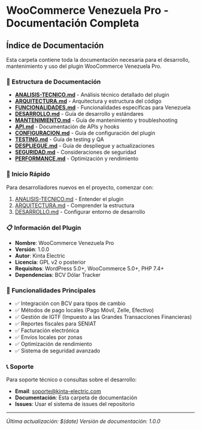 # WooCommerce Venezuela Pro - Documentación Completa

## Índice de Documentación

Esta carpeta contiene toda la documentación necesaria para el desarrollo, mantenimiento y uso del plugin WooCommerce Venezuela Pro.

### 📁 Estructura de Documentación

- **[ANALISIS-TECNICO.md](./ANALISIS-TECNICO.md)** - Análisis técnico detallado del plugin
- **[ARQUITECTURA.md](./ARQUITECTURA.md)** - Arquitectura y estructura del código
- **[FUNCIONALIDADES.md](./FUNCIONALIDADES.md)** - Funcionalidades específicas para Venezuela
- **[DESARROLLO.md](./DESARROLLO.md)** - Guía de desarrollo y estándares
- **[MANTENIMIENTO.md](./MANTENIMIENTO.md)** - Guía de mantenimiento y troubleshooting
- **[API.md](./API.md)** - Documentación de APIs y hooks
- **[CONFIGURACION.md](./CONFIGURACION.md)** - Guía de configuración del plugin
- **[TESTING.md](./TESTING.md)** - Guía de testing y QA
- **[DESPLIEGUE.md](./DESPLIEGUE.md)** - Guía de despliegue y actualizaciones
- **[SEGURIDAD.md](./SEGURIDAD.md)** - Consideraciones de seguridad
- **[PERFORMANCE.md](./PERFORMANCE.md)** - Optimización y rendimiento

### 🚀 Inicio Rápido

Para desarrolladores nuevos en el proyecto, comenzar con:
1. [ANALISIS-TECNICO.md](./ANALISIS-TECNICO.md) - Entender el plugin
2. [ARQUITECTURA.md](./ARQUITECTURA.md) - Comprender la estructura
3. [DESARROLLO.md](./DESARROLLO.md) - Configurar entorno de desarrollo

### 📋 Información del Plugin

- **Nombre**: WooCommerce Venezuela Pro
- **Versión**: 1.0.0
- **Autor**: Kinta Electric
- **Licencia**: GPL v2 o posterior
- **Requisitos**: WordPress 5.0+, WooCommerce 5.0+, PHP 7.4+
- **Dependencias**: BCV Dólar Tracker

### 🔧 Funcionalidades Principales

- ✅ Integración con BCV para tipos de cambio
- ✅ Métodos de pago locales (Pago Móvil, Zelle, Efectivo)
- ✅ Gestión de IGTF (Impuesto a las Grandes Transacciones Financieras)
- ✅ Reportes fiscales para SENIAT
- ✅ Facturación electrónica
- ✅ Envíos locales por zonas
- ✅ Optimización de rendimiento
- ✅ Sistema de seguridad avanzado

### 📞 Soporte

Para soporte técnico o consultas sobre el desarrollo:
- **Email**: soporte@kinta-electric.com
- **Documentación**: Esta carpeta de documentación
- **Issues**: Usar el sistema de issues del repositorio

---

*Última actualización: $(date)*
*Versión de documentación: 1.0.0*
